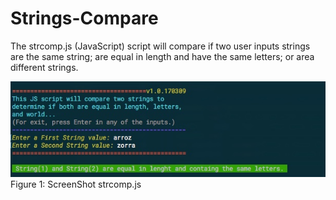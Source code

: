 # Strings-Compare

The strcomp.js (JavaScript) script will compare if two user inputs strings are the same string; are equal in length and have the same letters; or area different strings.

![ScreenShot](strcomp_screenshot.png)
<br />Figure 1: ScreenShot strcomp.js
